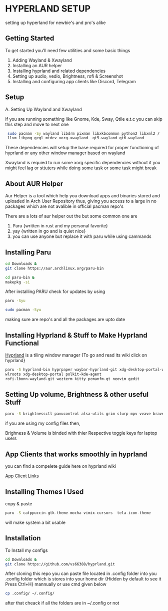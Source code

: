 
# HYPERLAND SETUP

setting up hyperland for newbie's and pro's alike


## Getting Started 
To get started you'll need few utilities and some basic things 
1. Adding Wayland & Xwayland 
2. Installing an AUR helper 
3. Installing hyprland and related dependencies
4. Setting up audio, vedio, Brightness, rofi & Screenshot
5. Installing and configuring app clients like Discord, Telegram



## Setup

A.  Setting Up Wayland and Xwayland 

If you are running something like Gnome, Kde, Sway, Qtile e.t.c you can skip this step and move to next one 
```bash
 sudo pacman -Sy wayland libdrm pixman libxkbcommon python2 libxml2 /
 llvm libpng gegl mtdev xorg-xwayland  qt5-wayland qt6-wayland 
 ```
These dependencies will setup the base required for proper functioning of hyprland or any other window manager based on wayland 

Xwayland is requied to run some xorg specific dependencies without it you might feel lag or sttuters while doing some task or some task might break

## About AUR Helper

Aur Helper is a tool which help you download apps and binaries stored and uploaded in Arch User Repository thus, giving you access to a large in no packages which are not avalible in official pacman repo's

There are a lots of aur helper out the but some common one are
1. Paru {written in rust and my personal favorite}
2. yay  {written in go and is quiet nice}
3. you can use anyone but replace it with paru while using cammands 

## Installing Paru

```bash
cd Downloads & 
git clone https://aur.archlinux.org/paru-bin 
```
```bash
cd paru-bin &
makepkg -si 
```

After installing PARU check for updates by using

```bash
paru -Syu
```
```bash
sudo pacman -Syu
```
making sure are repo's and all the packages are upto date

## Installing Hyprland & Stuff to Make Hyprland Functional 

[Hyprland](https://wiki.hyprland.org/) is a tiling window manager {To go and read its wiki click on hyprland}

```bash
paru -S hyprland-bin hyprpaper waybar-hyprland-git xdg-desktop-portal-wlr
wlroots xdg-desktop-portal polkit-kde-agent 
rofi-lbonn-wayland-git wezterm kitty pcmanfm-qt neovim gedit 
```
## Setting Up volume, Brightness & other useful Stuff

```bash
paru -S brightnessctl pavucontrol alsa-utils grim slurp mpv vvave brave-bin wlogout nm-applet 
```
if you are using my config files then,

Brighness & Volume is binded with thier Respective toggle keys for laptop users 
## App Clients that works smoothly in hyprland

you can find a compelete guide here on hyprland wiki

[App Client Links](https://wiki.hyprland.org/Useful-Utilities/App-Clients/)


## Installing Themes I Used

copy & paste
```bash
paru -S catppuccin-gtk-theme-mocha vimix-cursors  tela-icon-theme 
``` 
will make system a bit usable 
## Installation

To Install my configs 

```bash
cd Downloads &
git clone https://github.com/vs66388/hyprland.git
```
After cloning this repo you can paste file located in .config folder into you .config folder which is stores into your home dir {Hidden by default to see it Press Ctrl+H} mannually or use cmd given below

```bash
cp .config/ ~/.config/
```
after that cheack if all the folders are in ~/.config or not 

